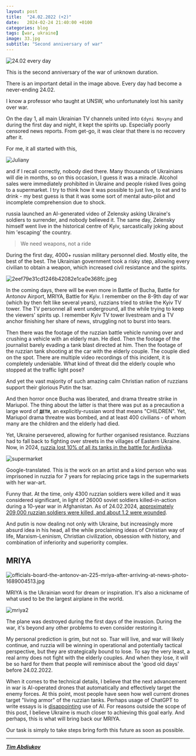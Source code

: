 ```yaml
---
layout: post
title:  "24.02.2022 (+2)"
date:   2024-02-24 21:40:00 +0100
categories: blog
tags: [war, ukraine]
image: 33.jpg
subtitle: "Second anniversary of war"
---
```


![24.02 every day](33.jpg)

This is the second anniversary of the war of unknown duration.

There is an important detail in the image above. Every day had become a never-ending 24.02. 

I know a professor who taught at UNSW, who unfortunately lost his sanity over war.

On the day 1, all main Ukrainian TV channels united into `Єdyni Novyny` and during the first day and night, it kept the spirits up. Especially poorly censored news reports. From get-go, it was clear that there is no recovery after it.

For me, it all started with this,

![Juliany](Житловий_будинок_на_вул._Лобановського,_6-А_після_обстрілу.jpg)

and if I recall correctly, nobody died there. Many thousands of Ukrainians will die in months, so on this occasion, I guess it was a miracle. Alcohol sales were immediately prohibited in Ukraine and people risked lives going to a supermarket. I try to think how it was possible to just live, to eat and to drink - my best guess is that it was some sort of mental auto-pilot and incomplete comprehension due to shock.

russia launched an AI-generated video of Zelensky asking Ukraine's soldiers to surrender, and nobody believed it. The same day, Zelensky himself went live in the historical centre of Kyiv, sarcastically joking about him 'escaping' the country. 

> We need weapons, not a ride

During the first day, 4000+ russian military personnel died. Mostly elite, the best of the best. The Ukrainian government took a risky step, allowing every civilian to obtain a weapon, which increased civil resistance and the spirits.

![2eef79e31cd1246b42082e1ca0e368fc.jpeg](2eef79e31cd1246b42082e1ca0e368fc.jpeg)

In the coming days, there will be even more in Battle of Bucha, Battle for Antonov Airport, MRIYA, Battle for Kyiv. I remember on the 8-9th day of war (which by then felt like several years), ruzzians tried to strike the Kyiv TV tower. The TV personnel all went underground, all the while trying to keep the viewers' spirits up. I remember Kyiv TV tower livestream and a TV anchor finishing her share of news, struggling not to burst into tears.

Then there was the footage of the ruzzian battle vehicle running over and crushing a vehicle with an elderly man. He died. Then the footage of the journalist barely evading a tank blast directed at him. Then the footage of the ruzzian tank shooting at the car with the elderly couple. The couple died on the spot. There are multiple video recordings of this incident, it is completely undeniable. What kind of threat did the elderly couple who stopped at the traffic light pose?

And yet the vast majority of such amazing calm Christian nation of ruzzians support their glorious Putin the tsar. 

And then horror once Bucha was liberated, and drama threatre strike in Mariupol. The thing about the latter is that there was put as a precaution a large word of **`ДЕТИ`**, an explicitly-russian word that means "CHILDREN". Yet, Mariupol drama threatre was bombed, and at least 400 civilians - of whom many are the children and the elderly had died.

Yet, Ukraine persevered, allowing for further organised resistance. Ruzzians had to fall back to fighting over streets in the villages of Eastern Ukraine. Now, in 2024, [ruzzia lost 10% of all its tanks in the battle for Avdiivka](https://www.forbes.com/sites/davidaxe/2024/02/11/russia-lost-10-percent-of-its-deployed-tanks-trying-to-capture-avdiivka/?sh=599cf78a4ef3).


![supermarket](806b1ff6-c94d-4a5a-a8ab-4893de423c81.png)

Google-translated. This is the work on an artist and a kind person who was imprisoned in ruzzia for 7 years for replacing price tags in the supermarkets with her war-art.

Funny that. At the time, only 4300 ruzzian soldiers were killed and it was considered significant, in light of 26000 soviet soldiers killed-in-action during a 10-year war in Afghanistan. As of 24.02.2024, [approximately 209,000 ruzzian soldiers were killed, and about 1.2 were wounded](https://www.minusrus.com/en). 

And putin is now dealing not only with Ukraine, but increasingly more absurd idea in his head, all the while proclaiming ideas of Christian way of life, Marxism-Leninism, Christian civilization, obsession with history, and combination of inferiority and superiority complex.

## MRIYA

![officials-board-the-antonov-an-225-mriya-after-arriving-at-news-photo-1689004513.jpg](officials-board-the-antonov-an-225-mriya-after-arriving-at-news-photo-1689004513.jpg)

MRIYA is the Ukrainian word for dream or inspiration. It's also a nickname of what used to be the largest airplane in the world.

![mriya2](STICKER_mriya.jpg)

The plane was destroyed during the first days of the invasion. During the war, it's beyond any other problems to even consider restoring it.

My personal prediction is grim, but not so. Tsar will live, and war will likely continue, and ruzzia will be winning in operational and potentially tactical perspective, but they are strategically bound to lose. To say the very least, a real army does not fight with the elderly couples. And when they lose, it will be so hard for them that people will reminisce about the 'good old days' before 24.02.2022.

When it comes to the technical details, I believe that the next advancement in war is AI-operated drones that automatically and effectively target the enemy forces. At this point, most people have seen how well current drones target "living armor" of the ruzzian tanks. Perhaps usage of ChatGPT to write essays is is <ins>disappointing</ins> use of AI. For reasons outside the scope of this post, I believe Ukraine is much closer to achieving this goal early. And perhaps, this is what will bring back our MRIYA.

Our task is simply to take steps bring forth this future as soon as possible.

---------------------------------

***[Tim Abdiukov](https://github.com/TAbdiukov)***
